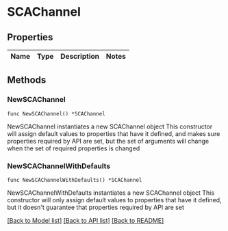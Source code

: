 # SCAChannel

## Properties

Name | Type | Description | Notes
------------ | ------------- | ------------- | -------------

## Methods

### NewSCAChannel

`func NewSCAChannel() *SCAChannel`

NewSCAChannel instantiates a new SCAChannel object
This constructor will assign default values to properties that have it defined,
and makes sure properties required by API are set, but the set of arguments
will change when the set of required properties is changed

### NewSCAChannelWithDefaults

`func NewSCAChannelWithDefaults() *SCAChannel`

NewSCAChannelWithDefaults instantiates a new SCAChannel object
This constructor will only assign default values to properties that have it defined,
but it doesn't guarantee that properties required by API are set


[[Back to Model list]](../README.md#documentation-for-models) [[Back to API list]](../README.md#documentation-for-api-endpoints) [[Back to README]](../README.md)


